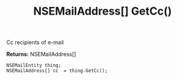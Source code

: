 ﻿---
uid: crmscript_ref_NSEMailEntity_GetCc
title: NSEMailAddress[] GetCc()
intellisense: NSEMailEntity.GetCc
keywords: NSEMailEntity, GetCc
so.topic: reference
---

Cc recipients of e-mail

**Returns:** NSEMailAddress[]


```crmscript
NSEMailEntity thing;
NSEMailAddress[] cc  = thing.GetCc();
```


